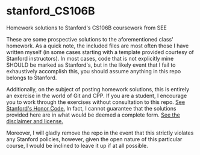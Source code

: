 # stanford_CS106B
Homework solutions to Stanford's CS106B coursework from SEE

These are some prospective solutions to the aforementioned class' homework. 
As a quick note, the included files are most often those I have written myself
(in some cases starting with a template provided courtesy of Stanford instructors). 
In most cases, code that is not explicitly mine SHOULD be marked as Stanford's, but
in the likely event that I fail to exhaustively accomplish this, you should assume
anything in this repo belongs to Stanford.

Additionally, on the subject of posting homework solutions, this is entirely an 
exercise in the world of Git and CPP. If you are a student, I encourage you to work 
through the exercises without consultation to this repo. [See Stanford's Honor Code.](https://communitystandards.stanford.edu/student-conduct-process/honor-code-and-fundamental-standard)
In fact, I cannot guarantee that the solutions provided here are in what would be deemed a 
complete form. [See the disclaimer and license.]()

Moreover, I will gladly remove the repo in the event that this strictly 
violates any Stanford policies, however, given the open nature of this particular course, 
I would be inclined to leave it up if at all possible. 

